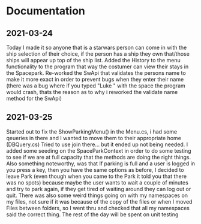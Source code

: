 # Documentation

## 2021-03-24
  Today I made it so anyone that is a starwars person can come in with the ship selection of their choice, if the  person has a ship they own that/those ships will appear up top of the ship list.  Added the History to the menu functionality to the program that way the costumer can view their stays in the Spacepark.  Re-worked the SwApi that validates the persons name to make it more exact in order to prevent bugs when they enter their name (there was a bug where if you typed "Luke " with the space the program would crash, thats the reason as to why i reworked the validate name method for the SwApi)

## 2021-03-25
  Started out to fix the ShowParkingMenu() in the Menu.cs, i had some qeueries in there and I wanted to move them to their appropriate home (DBQuery.cs) Tried to use join there... but it ended up not being needed. I added some seeding on the SpaceParkContext in order to do some testing to see if we are at full capacity that the methods are doing the right things. Also something noteworthy, was that If parking is full and a user is logged in you press a key, then you have the same options as before, I decided to leave Park (even though when you came to the Park it told you that there was no spots) because maybe the user wants to wait a couple of minutes and try to park again, if they get tired of waiting around they can log out or quit. 
  There was also some weird things going on with my namespaces on my files, not sure if it was because of the copy of the files or when I moved Files between folders, so I went thru and checked that all my namespaces said the correct thing.
  The rest of the day will be spent on unit testing 
